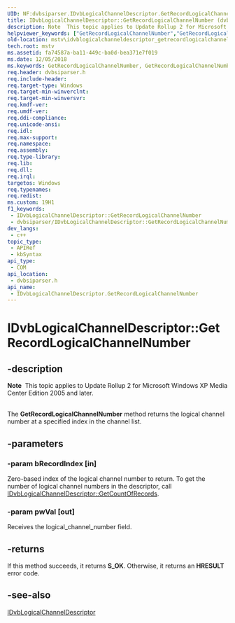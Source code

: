 ```yaml
---
UID: NF:dvbsiparser.IDvbLogicalChannelDescriptor.GetRecordLogicalChannelNumber
title: IDvbLogicalChannelDescriptor::GetRecordLogicalChannelNumber (dvbsiparser.h)
description: Note  This topic applies to Update Rollup 2 for Microsoft Windows XP Media Center Edition 2005 and later. .
helpviewer_keywords: ["GetRecordLogicalChannelNumber","GetRecordLogicalChannelNumber method [DirectShow]","GetRecordLogicalChannelNumber method [DirectShow]","IDvbLogicalChannelDescriptor interface","IDvbLogicalChannelDescriptor interface [DirectShow]","GetRecordLogicalChannelNumber method","IDvbLogicalChannelDescriptor.GetRecordLogicalChannelNumber","IDvbLogicalChannelDescriptor::GetRecordLogicalChannelNumber","IDvbLogicalChannelDescriptorGetRecordLogicalChannelNumber","dvbsiparser/IDvbLogicalChannelDescriptor::GetRecordLogicalChannelNumber","mstv.idvblogicalchanneldescriptor_getrecordlogicalchannelnumber"]
old-location: mstv\idvblogicalchanneldescriptor_getrecordlogicalchannelnumber.htm
tech.root: mstv
ms.assetid: fa74587a-ba11-449c-ba0d-bea371e7f019
ms.date: 12/05/2018
ms.keywords: GetRecordLogicalChannelNumber, GetRecordLogicalChannelNumber method [DirectShow], GetRecordLogicalChannelNumber method [DirectShow],IDvbLogicalChannelDescriptor interface, IDvbLogicalChannelDescriptor interface [DirectShow],GetRecordLogicalChannelNumber method, IDvbLogicalChannelDescriptor.GetRecordLogicalChannelNumber, IDvbLogicalChannelDescriptor::GetRecordLogicalChannelNumber, IDvbLogicalChannelDescriptorGetRecordLogicalChannelNumber, dvbsiparser/IDvbLogicalChannelDescriptor::GetRecordLogicalChannelNumber, mstv.idvblogicalchanneldescriptor_getrecordlogicalchannelnumber
req.header: dvbsiparser.h
req.include-header: 
req.target-type: Windows
req.target-min-winverclnt: 
req.target-min-winversvr: 
req.kmdf-ver: 
req.umdf-ver: 
req.ddi-compliance: 
req.unicode-ansi: 
req.idl: 
req.max-support: 
req.namespace: 
req.assembly: 
req.type-library: 
req.lib: 
req.dll: 
req.irql: 
targetos: Windows
req.typenames: 
req.redist: 
ms.custom: 19H1
f1_keywords:
 - IDvbLogicalChannelDescriptor::GetRecordLogicalChannelNumber
 - dvbsiparser/IDvbLogicalChannelDescriptor::GetRecordLogicalChannelNumber
dev_langs:
 - c++
topic_type:
 - APIRef
 - kbSyntax
api_type:
 - COM
api_location:
 - dvbsiparser.h
api_name:
 - IDvbLogicalChannelDescriptor.GetRecordLogicalChannelNumber
---
```


# IDvbLogicalChannelDescriptor::GetRecordLogicalChannelNumber


## -description

<div class="alert"><b>Note</b>  This topic applies to Update Rollup 2 for Microsoft Windows XP Media Center Edition 2005 and later.</div>
<div> </div>




The <b>GetRecordLogicalChannelNumber</b> method returns the logical channel number at a specified index in the channel list.

## -parameters

### -param bRecordIndex [in]

Zero-based index of the logical channel number to return. To get the number of logical channel numbers in the descriptor, call <a href="https://docs.microsoft.com/previous-versions/windows/desktop/api/dvbsiparser/nf-dvbsiparser-idvblogicalchanneldescriptor-getcountofrecords">IDvbLogicalChannelDescriptor::GetCountOfRecords</a>.

### -param pwVal [out]

Receives the logical_channel_number field.

## -returns

If this method succeeds, it returns <b xmlns:loc="http://microsoft.com/wdcml/l10n">S_OK</b>. Otherwise, it returns an <b xmlns:loc="http://microsoft.com/wdcml/l10n">HRESULT</b> error code.

## -see-also

<a href="https://docs.microsoft.com/previous-versions/windows/desktop/api/dvbsiparser/nn-dvbsiparser-idvblogicalchanneldescriptor">IDvbLogicalChannelDescriptor</a>

